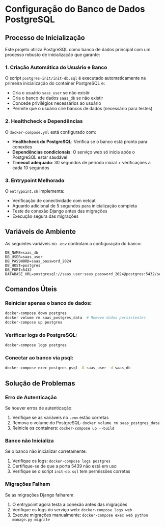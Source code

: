 # Configuração do Banco de Dados PostgreSQL

## Processo de Inicialização

Este projeto utiliza PostgreSQL como banco de dados principal com um processo robusto de inicialização que garante:

### 1. Criação Automática do Usuário e Banco

O script `postgres-init/init-db.sql` é executado automaticamente na primeira inicialização do container PostgreSQL e:

- Cria o usuário `saas_user` se não existir
- Cria o banco de dados `saas_db` se não existir
- Concede privilégios necessários ao usuário
- Permite que o usuário crie bancos de dados (necessário para testes)

### 2. Healthcheck e Dependências

O `docker-compose.yml` está configurado com:

- **Healthcheck do PostgreSQL**: Verifica se o banco está pronto para conexões
- **Dependências condicionais**: O serviço web só inicia após o PostgreSQL estar saudável
- **Timeout adequado**: 30 segundos de período inicial + verificações a cada 10 segundos

### 3. Entrypoint Melhorado

O `entrypoint.sh` implementa:

- Verificação de conectividade com netcat
- Aguardo adicional de 5 segundos para inicialização completa
- Teste de conexão Django antes das migrações
- Execução segura das migrações

## Variáveis de Ambiente

As seguintes variáveis no `.env` controlam a configuração do banco:

```env
DB_NAME=saas_db
DB_USER=saas_user
DB_PASSWORD=saas_password_2024
DB_HOST=postgres
DB_PORT=5432
DATABASE_URL=postgresql://saas_user:saas_password_2024@postgres:5432/saas_db
```

## Comandos Úteis

### Reiniciar apenas o banco de dados:
```bash
docker-compose down postgres
docker volume rm saas_postgres_data  # Remove dados persistentes
docker-compose up postgres
```

### Verificar logs do PostgreSQL:
```bash
docker-compose logs postgres
```

### Conectar ao banco via psql:
```bash
docker-compose exec postgres psql -U saas_user -d saas_db
```

## Solução de Problemas

### Erro de Autenticação
Se houver erros de autenticação:
1. Verifique se as variáveis no `.env` estão corretas
2. Remova o volume do PostgreSQL: `docker volume rm saas_postgres_data`
3. Reinicie os containers: `docker-compose up --build`

### Banco não Inicializa
Se o banco não inicializar corretamente:
1. Verifique os logs: `docker-compose logs postgres`
2. Certifique-se de que a porta 5439 não está em uso
3. Verifique se o script `init-db.sql` tem permissões corretas

### Migrações Falham
Se as migrações Django falharem:
1. O entrypoint agora testa a conexão antes das migrações
2. Verifique os logs do serviço web: `docker-compose logs web`
3. Execute migrações manualmente: `docker-compose exec web python manage.py migrate`